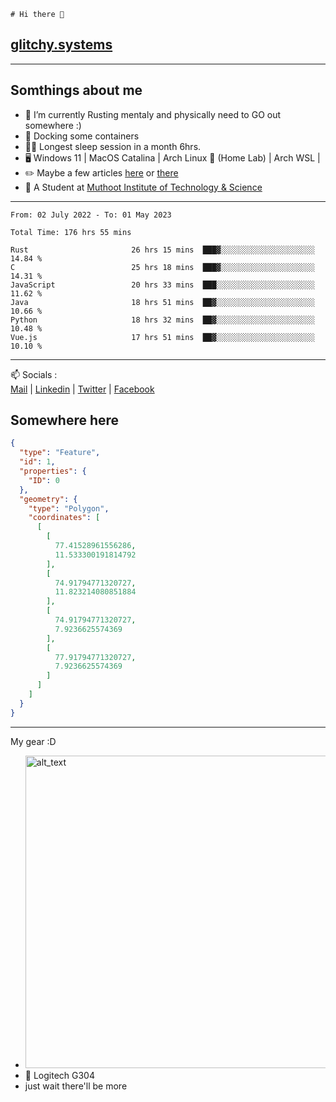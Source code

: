 ```
# Hi there 👋
```
## [glitchy.systems](https://glitchy.systems)
---

## Somthings about me



- 🌱 I’m currently Rusting mentaly and physically need to GO out somewhere :)
- 🐋 Docking some containers
- 😶‍🌫️ Longest sleep session in a month 6hrs.
- 🖥️ Windows 11 | MacOS Catalina | Arch Linux 🦩 (Home Lab) | Arch WSL |
- ✏️ Maybe a few articles [here](https://medium.com/@advaithnarayanan8) or [there](https://medium.com/@advaithnarayanan8)
- 📑 A Student at [Muthoot Institute of Technology & Science](https://mgmits.ac.in/)



---

<!--START_SECTION:waka-->

```text
From: 02 July 2022 - To: 01 May 2023

Total Time: 176 hrs 55 mins

Rust                       26 hrs 15 mins  ███▓░░░░░░░░░░░░░░░░░░░░░   14.84 %
C                          25 hrs 18 mins  ███▓░░░░░░░░░░░░░░░░░░░░░   14.31 %
JavaScript                 20 hrs 33 mins  ███░░░░░░░░░░░░░░░░░░░░░░   11.62 %
Java                       18 hrs 51 mins  ██▓░░░░░░░░░░░░░░░░░░░░░░   10.66 %
Python                     18 hrs 32 mins  ██▓░░░░░░░░░░░░░░░░░░░░░░   10.48 %
Vue.js                     17 hrs 51 mins  ██▓░░░░░░░░░░░░░░░░░░░░░░   10.10 %
```

<!--END_SECTION:waka-->

---

📫 Socials :<br>
[Mail](mailto:advaithnarayanan8@gmail.com) | [Linkedin](https://www.linkedin.com/in/advaith-narayanan-a72152214/) | [Twitter](https://twitter.com/advaithnarayan) | [Facebook](https://screenmessage.com/qinq)

## Somewhere here

```geojson
{
  "type": "Feature",
  "id": 1,
  "properties": {
    "ID": 0
  },
  "geometry": {
    "type": "Polygon",
    "coordinates": [
      [
        [
          77.41528961556286,
          11.533300191814792
        ],
        [
          74.91794771320727,
          11.823214080851884
        ],
        [
          74.91794771320727,
          7.9236625574369
        ],
        [
          77.91794771320727,
          7.9236625574369
        ]
      ]
    ]
  }
}
```


--- 
My gear :D

- [<img alt="alt_text" width="500px" src="https://valid.x86.fr/cache/banner/xv24bv-6.png" />](https://valid.x86.fr/xv24bv)
- 🐁 Logitech G304
- just wait there'll be more

